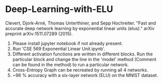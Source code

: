# Deep-Learning-with-ELU
Clevert, Djork-Arné, Thomas Unterthiner, and Sepp Hochreiter. "Fast and accurate deep network learning by exponential linear units (elus)." arXiv preprint arXiv:1511.07289 (2015).


1. Please install jupyter notebook if not already present.
2. Run 'CSE 569 Exponential Linear Unit.ipynb'.
3. Different activation functions are written in different blocks. Run the particular block and change the line in the 'model' method (Comment can be found in the method) to run a particular network.
4. Cross-Entropy Graph can be recreated by running all 4 networks.
5. ~96 % accuracy with a six-layer network (ELU) on the MNIST dataset. 
